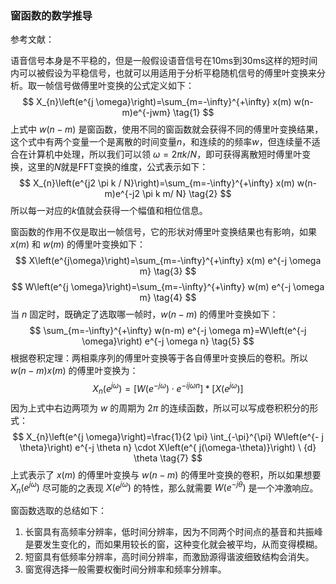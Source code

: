 ### 窗函数的数学推导
参考文献：

语音信号本身是不平稳的，但是一般假设语音信号在10ms到30ms这样的短时间内可以被假设为平稳信号，也就可以用适用于分析平稳随机信号的傅里叶变换来分析。取一帧信号做傅里叶变换的公式定义如下：
$$
X_{n}\left(e^{j \omega}\right)=\sum_{m=-\infty}^{+\infty} x(m) w(n-m)e^{-jwm} \tag{1}
$$
上式中 $w(n-m)$ 是窗函数，使用不同的窗函数就会获得不同的傅里叶变换结果，这个式中有两个变量一个是离散的时间变量$n$，和连续的的频率$w$，但连续量不适合在计算机中处理，所以我们可以领 $\omega=2 \pi k / N$，即可获得离散短时傅里叶变换，这里的$N$就是FFT变换的维度，公式表示如下：
$$
X_{n}\left(e^{j2 \pi k / N}\right)=\sum_{m=-\infty}^{+\infty} x(m) w(n-m)e^{-j2 \pi k m/ N} \tag{2}
$$
所以每一对应的$k$值就会获得一个幅值和相位信息。

窗函数的作用不仅是取出一帧信号，它的形状对傅里叶变换结果也有影响，如果$x(m)$ 和 $w(m)$ 的傅里叶变换如下：
$$
X\left(e^{j\omega}\right)=\sum_{m=-\infty}^{+\infty} x(m) e^{-j \omega m} \tag{3}
$$
$$
W\left(e^{j \omega}\right)=\sum_{m=-\infty}^{+\infty} w(m) e^{-j \omega m} \tag{4}
$$
当 $n$ 固定时，既确定了选取哪一帧时，$w(n-m)$ 的傅里叶变换如下：
$$
\sum_{m=-\infty}^{+\infty} w(n-m) e^{-j \omega m}=W\left(e^{-j \omega}\right) e^{-j \omega n} \tag{5}
$$
根据卷积定理：两相乘序列的傅里叶变换等于各自傅里叶变换后的卷积。所以 $w(n-m)x(m)$ 的傅里叶变换为：
$$
X_{n}\left(e^{j \omega}\right)=\left[W\left(e^{-j \omega}\right) \cdot e^{-ij \omega n}\right] *\left[X\left(e^{j \omega}\right)\right] \tag{6}
$$
因为上式中右边两项为 $w$ 的周期为 $2\pi$ 的连续函数，所以可以写成卷积积分的形式：
$$
X_{n}\left(e^{j \omega}\right)=\frac{1}{2 \pi} \int_{-\pi}^{\pi} W\left(e^{- j \theta}\right) e^{-j \theta n} \cdot X\left(e^{ j(\omega-\theta)}\right) \ {d} \theta \tag{7}
$$
上式表示了 $x(m)$ 的傅里叶变换与 $w(n-m)$ 的傅里叶变换的卷积，所以如果想要 $X_{n}\left(e^{j \omega}\right)$ 尽可能的之表现 $X\left(e^{j\omega}\right)$ 的特性，那么就需要 $W\left(e^{- j \theta}\right)$ 是一个冲激响应。

窗函数选取的总结如下：

1. 长窗具有高频率分辨率，低时间分辨率，因为不同两个时间点的基音和共振峰是要发生变化的，而如果用较长的窗，这种变化就会被平均，从而变得模糊。
2. 短窗具有低频率分辨率，高时间分辨率，而激励源得谐波细致结构会消失。
3. 窗宽得选择一般需要权衡时间分辨率和频率分辨率。
